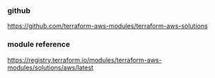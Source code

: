 ### github
https://github.com/terraform-aws-modules/terraform-aws-solutions

### module reference
https://registry.terraform.io/modules/terraform-aws-modules/solutions/aws/latest